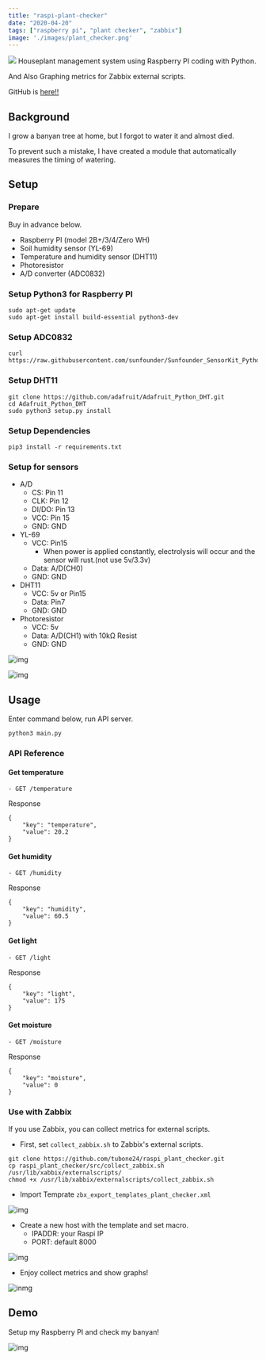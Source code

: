 ```yaml
---
title: "raspi-plant-checker"
date: "2020-04-20"
tags: ["raspberry pi", "plant checker", "zabbix"]
image: './images/plant_checker.png'
---
```

![](https://raw.githubusercontent.com/tubone24/raspi_plant_checker/master/docs/images/plant_checker.png)
Houseplant management system using Raspberry PI coding with Python.

And Also Graphing metrics for Zabbix external scripts.

GitHub is [here!!](https://github.com/tubone24/raspi_plant_checker)

## Background

I grow a banyan tree at home, but I forgot to water it and almost died.

To prevent such a mistake, I have created a module that automatically measures the timing of watering.

## Setup

### Prepare

Buy in advance below.

- Raspberry PI (model 2B+/3/4/Zero WH)
- Soil humidity sensor (YL-69)
- Temperature and humidity sensor (DHT11)
- Photoresistor
- A/D converter (ADC0832)

### Setup Python3 for Raspberry PI

```
sudo apt-get update
sudo apt-get install build-essential python3-dev
```

### Setup ADC0832

```
curl https://raw.githubusercontent.com/sunfounder/Sunfounder_SensorKit_Python_code_for_RaspberryPi/master/ADC0832.py
```

### Setup DHT11

```
git clone https://github.com/adafruit/Adafruit_Python_DHT.git
cd Adafruit_Python_DHT
sudo python3 setup.py install
```

### Setup Dependencies

```
pip3 install -r requirements.txt
```

### Setup for sensors

- A/D
  - CS: Pin 11
  - CLK: Pin 12
  - DI/DO: Pin 13
  - VCC: Pin 15
  - GND: GND
- YL-69
  - VCC: Pin15
    - When power is applied constantly, electrolysis will occur and the sensor will rust.(not use 5v/3.3v)
  - Data: A/D(CH0)
  - GND: GND
- DHT11
  - VCC: 5v or Pin15
  - Data: Pin7
  - GND: GND
- Photoresistor
  - VCC: 5v
  - Data: A/D(CH1) with 10kΩ Resist
  - GND: GND


![img](https://raw.githubusercontent.com/tubone24/raspi_plant_checker/master/docs/images/breadboard.png)

![img](https://raw.githubusercontent.com/tubone24/raspi_plant_checker/master/docs/images/IMG_2075.jpg)

## Usage

Enter command below, run API server.

```
python3 main.py
```

### API Reference

#### Get temperature

```
- GET /temperature
```

Response

```
{
    "key": "temperature",
    "value": 20.2
}
```

#### Get humidity

```
- GET /humidity
```

Response

```
{
    "key": "humidity",
    "value": 60.5
}
```

#### Get light

```
- GET /light
```

Response

```
{
    "key": "light",
    "value": 175
}
```

#### Get moisture

```
- GET /moisture
```

Response

```
{
    "key": "moisture",
    "value": 0
}
```

### Use with Zabbix

If you use Zabbix, you can collect metrics for external scripts.

- First, set `collect_zabbix.sh` to Zabbix's external scripts.

```
git clone https://github.com/tubone24/raspi_plant_checker.git
cp raspi_plant_checker/src/collect_zabbix.sh /usr/lib/xabbix/externalscripts/
chmod +x /usr/lib/xabbix/externalscripts/collect_zabbix.sh
```

- Import Temprate `zbx_export_templates_plant_checker.xml`

![img](https://raw.githubusercontent.com/tubone24/raspi_plant_checker/master/docs/images/zabbix1.png)

- Create a new host with the template and set macro.
  - IPADDR: your Raspi IP
  - PORT: default 8000
  
![img](https://raw.githubusercontent.com/tubone24/raspi_plant_checker/master/docs/images/zabbix2.png)
  
- Enjoy collect metrics and show graphs!

![inmg](https://raw.githubusercontent.com/tubone24/raspi_plant_checker/master/docs/images/zabbix3.png)

## Demo

Setup my Raspberry PI and check my banyan!

![img](https://raw.githubusercontent.com/tubone24/raspi_plant_checker/master/docs/images/IMG_6307.jpg)

